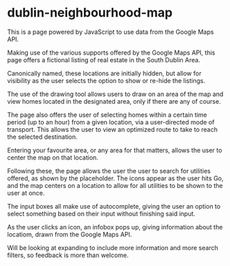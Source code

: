 # dublin-neighbourhood-map
This is a page powered by JavaScript to use data from the Google Maps API.

Making use of the various supports offered by the Google Maps API, this page offers a fictional listing of real estate in the South Dublin Area.

Canonically named, these locations are initially hidden, but allow for visibility as the user selects the option to show or re-hide the listings.

The use of the drawing tool allows users to draw on an area of the map and view homes located in the designated area, only if there are any of course.

The page also offers the user of selecting homes within a certain time period (up to an hour) from a given location, via a user-directed mode of transport. This allows the user to view an optimized route to take to reach the selected destination.

Entering your favourite area, or any area for that matters, allows the user to center the map on that location. 

Following these, the page allows the user the user to search for utilities offered, as shown by the placeholder. The icons appear as the user hits Go, and the map centers on a location to allow for all utilities to be shown to the user at once.

The input boxes all make use of autocomplete, giving the user an option to select something based on their input without finishing said input.

As the user clicks an icon, an infobox pops up, giving information about the locatiom, drawn from the Google Maps API.

Will be looking at expanding to include more information and more search filters, so feedback is more than welcome.
